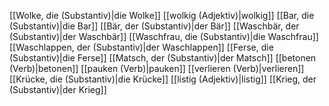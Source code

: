 [[Wolke, die (Substantiv)|die Wolke]]
[[wolkig (Adjektiv)|wolkig]]
[[Bar, die (Substantiv)|die Bar]]
[[Bär, der (Substantiv)|der Bär]]
[[Waschbär, der (Substantiv)|der Waschbär]]
[[Waschfrau, die (Substantiv)|die Waschfrau]]
[[Waschlappen, der (Substantiv)|der Waschlappen]]
[[Ferse, die (Substantiv)|die Ferse]]
[[Matsch, der (Substantiv)|der Matsch]]
[[betonen (Verb)|betonen]]
[[pauken (Verb)|pauken]]
[[verlieren (Verb)|verlieren]]
[[Krücke, die (Substantiv)|die Krücke]]
[[listig (Adjektiv)|listig]]
[[Krieg, der (Substantiv)|der Krieg]]
